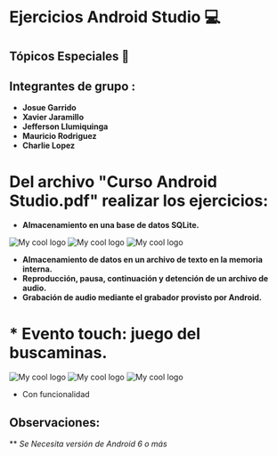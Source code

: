 # Ejercicios Android Studio :computer:

## Tópicos Especiales :iphone:

## Integrantes de grupo : 

* **Josue Garrido** 
* **Xavier Jaramillo** 
* **Jefferson Llumiquinga**  
* **Mauricio Rodriguez**
* **Charlie Lopez**


# Del archivo "Curso Android Studio.pdf" realizar los ejercicios:

* **Almacenamiento en una base de datos SQLite.**

<img src="../master/1. Almacenamiento en una Base de Datos SQLite/1.png" alt="My cool logo"/>
<img src="../master/1. Almacenamiento en una Base de Datos SQLite/2.png" alt="My cool logo"/>
<img src="../master/1. Almacenamiento en una Base de Datos SQLite/3.png" alt="My cool logo"/>

* **Almacenamiento de datos en un archivo de texto en la memoria interna.**
* **Reproducción, pausa, continuación y detención de un archivo de audio.**
* **Grabación de audio mediante el grabador provisto por Android.**
# * **Evento touch: juego del buscaminas.**

<img src="../master/2. Almacenamiento en una Base de Datos SQLite/1.png" alt="My cool logo"/>
<img src="../master/2. Almacenamiento en una Base de Datos SQLite/2.png" alt="My cool logo"/>
<img src="../master/2. Almacenamiento en una Base de Datos SQLite/3.png" alt="My cool logo"/>




* Con funcionalidad


## Observaciones:

** *Se Necesita versión de Android 6 o más*


